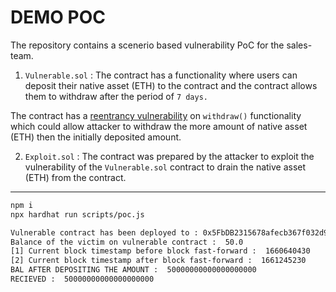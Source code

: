 # DEMO POC

The repository contains a scenerio based vulnerability PoC for the sales-team.

1. `Vulnerable.sol` : The contract has a functionality where users can deposit their native asset (ETH) to the contract and the contract allows them to withdraw after the period of `7 days.`

The contract has a [reentrancy vulnerability](https://hackernoon.com/hack-solidity-reentrancy-attack) on `withdraw()` functionality which could allow attacker to withdraw the more amount of native asset (ETH) then the initially deposited amount.

2. `Exploit.sol` : The contract was prepared by the attacker to exploit the vulnerability of the `Vulnerable.sol` contract to drain the native asset (ETH) from the contract.

-----


```bash
npm i
npx hardhat run scripts/poc.js
```

```bash
Vulnerable contract has been deployed to : 0x5FbDB2315678afecb367f032d93F642f64180aa3
Balance of the victim on vulnerable contract :  50.0
[1] Current block timestamp before block fast-forward :  1660640430
[2] Current block timestamp after block fast-forward :  1661245230
BAL AFTER DEPOSITING THE AMOUNT :  50000000000000000000
RECIEVED :  50000000000000000000
```
